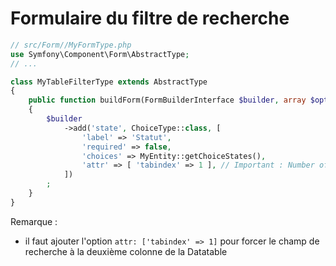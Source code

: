 Formulaire du filtre de recherche
==================================

~~~ php
// src/Form//MyFormType.php
use Symfony\Component\Form\AbstractType;
// ...

class MyTableFilterType extends AbstractType
{
    public function buildForm(FormBuilderInterface $builder, array $options): void
    {
        $builder
            ->add('state', ChoiceType::class, [
                'label' => 'Statut',
                'required' => false,
                'choices' => MyEntity::getChoiceStates(),
                'attr' => [ 'tabindex' => 1 ], // Important : Number of columns to search
            ])
        ;
    }
}
~~~

Remarque :
- il faut ajouter l'option `attr: ['tabindex' => 1]` pour forcer le champ de recherche à la deuxième colonne de la Datatable
